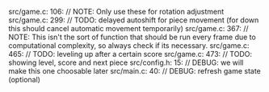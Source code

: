 src/game.c: 106: // NOTE: Only use these for rotation adjustment
src/game.c: 299: // TODO: delayed autoshift for piece movement (for down this should cancel automatic movement temporarily)
src/game.c: 367: // NOTE: This isn't the sort of function that should be run every frame due to computational complexity, so always check if its necessary.
src/game.c: 465: // TODO: leveling up after a certain score
src/game.c: 473: // TODO: showing level, score and next piece
src/config.h: 15: // DEBUG: we will make this one choosable later
src/main.c: 40: // DEBUG: refresh game state (optional)
